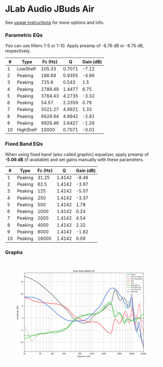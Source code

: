 # JLab Audio JBuds Air
See [usage instructions](https://github.com/jaakkopasanen/AutoEq#usage) for more options and info.

### Parametric EQs
You can use filters 1-5 or 1-10. Apply preamp of -6.76 dB or -6.75 dB, respectively.

|   # | Type      |   Fc (Hz) |      Q |   Gain (dB) |
|-----|-----------|-----------|--------|-------------|
|   1 | LowShelf  |    105.33 | 0.7071 |       -7.12 |
|   2 | Peaking   |    186.68 | 0.9355 |       -4.96 |
|   3 | Peaking   |    725.8  | 0.543  |        1.5  |
|   4 | Peaking   |   2789.49 | 1.4477 |        6.75 |
|   5 | Peaking   |   3784.43 | 4.2735 |       -3.32 |
|   6 | Peaking   |     54.57 | 2.3359 |        0.76 |
|   7 | Peaking   |   5021.27 | 4.9921 |        1.33 |
|   8 | Peaking   |   6628.94 | 4.9942 |       -2.91 |
|   9 | Peaking   |   9926.46 | 2.6427 |       -1.26 |
|  10 | HighShelf |  10000    | 0.7071 |       -0.01 |

### Fixed Band EQs
When using fixed band (also called graphic) equalizer, apply preamp of **-5.06 dB** (if available) and set gains manually with these parameters.

|   # | Type    |   Fc (Hz) |      Q |   Gain (dB) |
|-----|---------|-----------|--------|-------------|
|   1 | Peaking |     31.25 | 1.4142 |       -8.46 |
|   2 | Peaking |     62.5  | 1.4142 |       -3.97 |
|   3 | Peaking |    125    | 1.4142 |       -5.07 |
|   4 | Peaking |    250    | 1.4142 |       -3.37 |
|   5 | Peaking |    500    | 1.4142 |        1.78 |
|   6 | Peaking |   1000    | 1.4142 |        0.24 |
|   7 | Peaking |   2000    | 1.4142 |        4.54 |
|   8 | Peaking |   4000    | 1.4142 |        2.32 |
|   9 | Peaking |   8000    | 1.4142 |       -1.82 |
|  10 | Peaking |  16000    | 1.4142 |        0.09 |

### Graphs
![](./JLab%20Audio%20JBuds%20Air.png)
